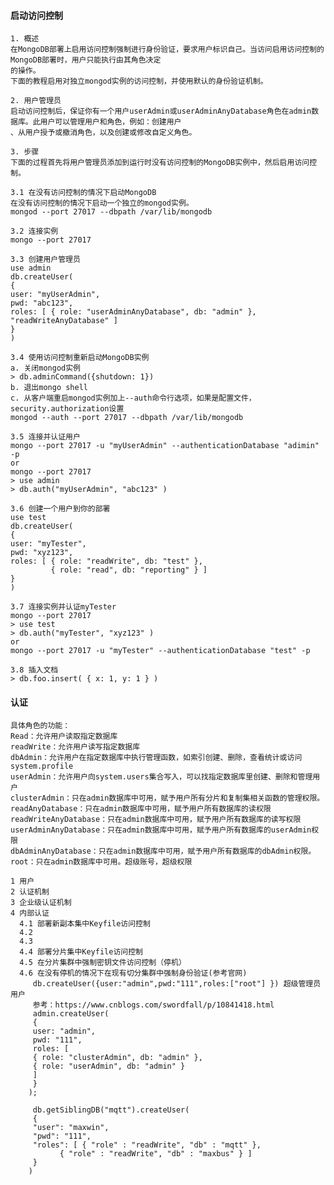 #### 启动访问控制
    1. 概述
    在MongoDB部署上启用访问控制强制进行身份验证，要求用户标识自己。当访问启用访问控制的MongoDB部署时，用户只能执行由其角色决定
    的操作。
    下面的教程启用对独立mongod实例的访问控制，并使用默认的身份验证机制。
    
    2. 用户管理员
    启动访问控制后，保证你有一个用户userAdmin或userAdminAnyDatabase角色在admin数据库。此用户可以管理用户和角色，例如：创建用户
    、从用户授予或撤消角色，以及创建或修改自定义角色。
    
    3. 步骤
    下面的过程首先将用户管理员添加到运行时没有访问控制的MongoDB实例中，然后启用访问控制。
    
    3.1 在没有访问控制的情况下启动MongoDB
    在没有访问控制的情况下启动一个独立的mongod实例。
    mongod --port 27017 --dbpath /var/lib/mongodb
    
    3.2 连接实例
    mongo --port 27017
    
    3.3 创建用户管理员
    use admin
    db.createUser(
    {
    user: "myUserAdmin",
    pwd: "abc123",
    roles: [ { role: "userAdminAnyDatabase", db: "admin" }, "readWriteAnyDatabase" ]
    }
    )

    3.4 使用访问控制重新启动MongoDB实例
    a. 关闭mongod实例
    > db.adminCommand({shutdown: 1})
    b. 退出mongo shell
    c. 从客户端重启mongod实例加上--auth命令行选项，如果是配置文件，security.authorization设置
    mongod --auth --port 27017 --dbpath /var/lib/mongodb
    
    3.5 连接并认证用户
    mongo --port 27017 -u "myUserAdmin" --authenticationDatabase "adimin" -p
    or 
    mongo --port 27017
    > use admin
    > db.auth("myUserAdmin", "abc123" )
    
    3.6 创建一个用户到你的部署
    use test
    db.createUser(
    {
    user: "myTester",
    pwd: "xyz123",
    roles: [ { role: "readWrite", db: "test" },
             { role: "read", db: "reporting" } ]
    }
    )
    
    3.7 连接实例并认证myTester
    mongo --port 27017
    > use test
    > db.auth("myTester", "xyz123" )
    or
    mongo --port 27017 -u "myTester" --authenticationDatabase "test" -p
    
    3.8 插入文档
    > db.foo.insert( { x: 1, y: 1 } )
    
    
#### 认证
    具体角色的功能： 
    Read：允许用户读取指定数据库
    readWrite：允许用户读写指定数据库
    dbAdmin：允许用户在指定数据库中执行管理函数，如索引创建、删除，查看统计或访问system.profile
    userAdmin：允许用户向system.users集合写入，可以找指定数据库里创建、删除和管理用户
    clusterAdmin：只在admin数据库中可用，赋予用户所有分片和复制集相关函数的管理权限。
    readAnyDatabase：只在admin数据库中可用，赋予用户所有数据库的读权限
    readWriteAnyDatabase：只在admin数据库中可用，赋予用户所有数据库的读写权限
    userAdminAnyDatabase：只在admin数据库中可用，赋予用户所有数据库的userAdmin权限
    dbAdminAnyDatabase：只在admin数据库中可用，赋予用户所有数据库的dbAdmin权限。
    root：只在admin数据库中可用。超级账号，超级权限
    
    1 用户
    2 认证机制
    3 企业级认证机制
    4 内部认证
      4.1 部署新副本集中Keyfile访问控制
      4.2 
      4.3
      4.4 部署分片集中Keyfile访问控制
      4.5 在分片集群中强制密钥文件访问控制（停机）
      4.6 在没有停机的情况下在现有切分集群中强制身份验证(参考官网)
         db.createUser({user:"admin",pwd:"111",roles:["root"] }) 超级管理员用户
         参考：https://www.cnblogs.com/swordfall/p/10841418.html
         admin.createUser(
         {
         user: "admin",
         pwd: "111",
         roles: [
         { role: "clusterAdmin", db: "admin" },
         { role: "userAdmin", db: "admin" }
         ]
         }
        );

         db.getSiblingDB("mqtt").createUser(
         {
         "user": "maxwin",
         "pwd": "111",
         "roles": [ { "role" : "readWrite", "db" : "mqtt" },
               { "role" : "readWrite", "db" : "maxbus" } ]
         }
        )
     
